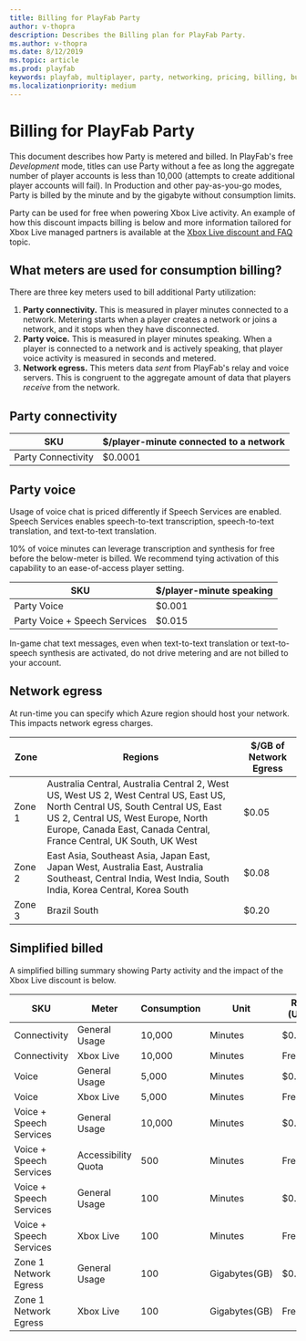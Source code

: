 ```yaml
---
title: Billing for PlayFab Party
author: v-thopra
description: Describes the Billing plan for PlayFab Party.
ms.author: v-thopra
ms.date: 8/12/2019
ms.topic: article
ms.prod: playfab
keywords: playfab, multiplayer, party, networking, pricing, billing, bumblelion
ms.localizationpriority: medium
---
```


# Billing for PlayFab Party
This document describes how Party is metered and billed. In PlayFab's free *Development* mode, titles can use Party without a fee as long the aggregate number of player accounts is less than 10,000 (attempts to create additional player accounts will fail). In Production and other pay-as-you-go modes, Party is billed by the minute and by the gigabyte without consumption limits.

Party can be used for free when powering Xbox Live activity. An example of how this discount impacts billing is below and more information tailored for Xbox Live managed partners is available at the [Xbox Live discount and FAQ](./xbl-discount.md) topic.

## What meters are used for consumption billing?

There are three key meters used to bill additional Party utilization:

1. **Party connectivity.** This is measured in player minutes connected to a network. Metering starts when a player creates a network or joins a network, and it stops when they have disconnected.
2. **Party voice.** This is measured in player minutes speaking. When a player is connected to a network and is actively speaking, that player voice activity is measured in seconds and metered.
3. **Network egress.** This meters data *sent* from PlayFab's relay and voice servers. This is congruent to the aggregate amount of data that players *receive* from the network.

## Party connectivity

| SKU | $/player-minute connected to a network |
| --- | --- |
| Party Connectivity | $0.0001 |

## Party voice

Usage of voice chat is priced differently if Speech Services are enabled. Speech Services enables speech-to-text transcription, speech-to-text translation, and text-to-text translation.

10% of voice minutes can leverage transcription and synthesis for free before the below-meter is billed. We recommend tying activation of this capability to an ease-of-access player setting.

| SKU | $/player-minute speaking |
| --- | --- |
| Party Voice | $0.001 |
| Party Voice + Speech Services | $0.015 |

In-game chat text messages, even when text-to-text translation or text-to-speech synthesis are activated, do not drive metering and are not billed to your account.

## Network egress

At run-time you can specify which Azure region should host your network. This impacts network egress charges.

| Zone | Regions | $/GB of Network Egress |
| --- | --- | --- |
| Zone 1 | Australia Central, Australia Central 2, West US, West US 2, West Central US, East US, North Central US, South Central US, East US 2, Central US, West Europe, North Europe, Canada East, Canada Central, France Central, UK South, UK West | $0.05 |
| Zone 2 | East Asia, Southeast Asia, Japan East, Japan West, Australia East, Australia Southeast, Central India, West India, South India, Korea Central, Korea South |  $0.08 |
| Zone 3 | Brazil South | $0.20 |

## Simplified billed
A simplified billing summary showing Party activity and the impact of the Xbox Live discount is below.

| SKU | Meter | Consumption | Unit | Rate (USD)| Sub-total |
| --- | --- | ----| ---- |---- |---- |
| Connectivity | General Usage | 10,000 | Minutes | $0.0001 | $1|
| Connectivity | Xbox Live | 10,000 | Minutes | Free | $0|
| Voice | General Usage | 5,000 | Minutes | $0.001 | $5|
| Voice | Xbox Live | 5,000 | Minutes | Free | $0|
| Voice + Speech Services | General Usage | 10,000 | Minutes | $0.0001 | $1|
| Voice + Speech Services | Accessibility Quota | 500 | Minutes | Free | $0|
| Voice + Speech Services | General Usage | 100 | Minutes | $0.015 | $1.5|
| Voice + Speech Services | Xbox Live | 100 | Minutes | Free | $0|
| Zone 1 Network Egress | General Usage | 100 | Gigabytes(GB) | $0.05 | $5
| Zone 1 Network Egress | Xbox Live | 100 | Gigabytes(GB) | Free | $0|
